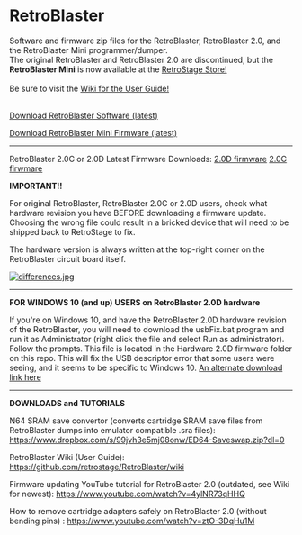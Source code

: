 # RetroBlaster
Software and firmware zip files for the RetroBlaster, RetroBlaster 2.0, and the RetroBlaster Mini programmer/dumper.
<br />
The original RetroBlaster and RetroBlaster 2.0 are discontinued, but the **RetroBlaster Mini** is now available at the [RetroStage Store!](https://retrostage.net/?product=retroblaster-mini-programmer-dumper)
<br />
<br />
Be sure to visit the [Wiki for the User Guide!](https://github.com/retrostage/RetroBlaster/wiki)
<br />
<br />

[Download RetroBlaster Software (latest)](https://github.com/retrostage/RetroBlaster/releases/download/v2.2.4/RetroBlaster.2.2.4.zip)

[Download RetroBlaster Mini Firmware (latest)](https://github.com/retrostage/RetroBlaster/raw/refs/heads/master/Firmware%20Updates/RetroBlaster%20Mini/RetroBlaster_Mini_fw105.bin)

---------
RetroBlaster 2.0C or 2.0D Latest Firmware Downloads:
[2.0D firmware](https://github.com/retrostage/RetroBlaster/raw/refs/heads/master/Firmware%20Updates/RetroBlaster%202.0/Hardware%20version%202.0d/RetroBlaster2.8d_hw2.0d.hex)
[2.0C firwmare](https://github.com/retrostage/RetroBlaster/raw/refs/heads/master/Firmware%20Updates/RetroBlaster%202.0/Hardware%20version%202.0c/RetroBlaster2.8d_hw2.0c.hex)

**IMPORTANT!!**

For original RetroBlaster, RetroBlaster 2.0C or 2.0D users, check what hardware revision you have BEFORE downloading a firmware update. Choosing the wrong file could result in a bricked device that will need to be shipped back to RetroStage to fix.

The hardware version is always written at the top-right corner on the RetroBlaster circuit board itself.

[![differences.jpg](https://i.postimg.cc/tgSP7cVy/differences.jpg)](https://postimg.cc/gwhrTNDB)

---------    

**FOR WINDOWS 10 (and up) USERS on RetroBlaster 2.0D hardware**

If you're on Windows 10, and have the RetroBlaster 2.0D hardware revision of the RetroBlaster, you will need to download the usbFix.bat program and run it as Administrator (right click the file and select Run as administrator). Follow the prompts. This file is located in the Hardware 2.0D firmware folder on this repo.
This will fix the USB descriptor error that some users were seeing, and it seems to be specific to Windows 10.
[An alternate download link here](https://www.dropbox.com/s/0eo69ttftxd3u0n/usbFix.bat?dl=0)


---------

**DOWNLOADS and TUTORIALS**

N64 SRAM save convertor (converts cartridge SRAM save files from RetroBlaster dumps into emulator compatible .sra files): https://www.dropbox.com/s/99jvh3e5mj08onw/ED64-Saveswap.zip?dl=0

RetroBlaster Wiki (User Guide): https://github.com/retrostage/RetroBlaster/wiki

Firmware updating YouTube tutorial for RetroBlaster 2.0 (outdated, see Wiki for newest): https://www.youtube.com/watch?v=4ylNR73qHHQ

How to remove cartridge adapters safely on RetroBlaster 2.0 (without bending pins) : https://www.youtube.com/watch?v=ztO-3DqHu1M
